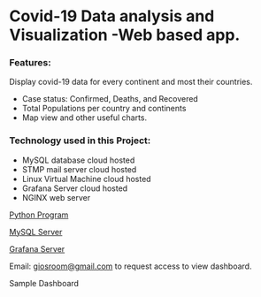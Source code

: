 # Covid-19 Data analysis and Visualization -Web based app.
### Features: 
Display covid-19 data for every continent and most their countries. 
* Case status: Confirmed, Deaths, and Recovered
* Total Populations per country and continents
* Map view and other useful charts.

### Technology used in this Project:
* MySQL database cloud hosted
* STMP mail server cloud hosted
* Linux Virtual Machine cloud hosted
* Grafana Server cloud hosted
* NGINX web server

[Python Program](https://github.com/Moodkiller20/Covid-Case-Tracker./wiki/Python-Program)

[MySQL Server](https://github.com/Moodkiller20/Covid-Case-Tracker./wiki/MySQL-Server)

[Grafana Server](https://github.com/Moodkiller20/Covid-Case-Tracker./wiki/Grafana-Server)

Email: giosroom@gmail.com to request access to view dashboard. 

Sample Dashboard




